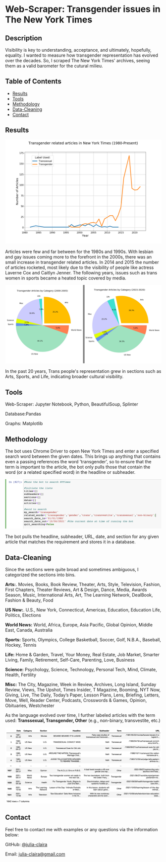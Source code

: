 # Web-Scraper: Transgender issues in The New York Times

## Description 

Visibility is key to understanding, acceptance, and ultimately, hopefully, equality.  I wanted to measure how transgender representation has evolved over the decades. So, I scraped The New York Times' archives, seeing them as a valid barometer for the cutural milieu.
  



## Table of Contents
* [Results](#Results)
* [Tools](#Tools)
* [Methodology](#Methodology)
* [Data-Cleaning](#Data-Cleaning)
* [Contact](#Contact)

  

## Results

![line graph](/images/nytimes_trans_graph.png)

Articles were few and far between for the 1980s and 1990s. With lesbian and gay issues coming more to the forefront in the 2000s, there was an small increase in transgender related articles. In 2014 and 2015 the number of articles rocketed, most likely due to the visibility of people like actress Laverne Cox and Caitlyn Jenner. The following years, issues such as trans women in sports became a heated topic covered by media.

![pie graph](/images/nytimes_pie_A.jpg)

In the past 20 years, Trans people's representation grew in sections such as Arts, Sports, and Life, indicating broader cultural visibility.



## Tools

Web-Scraper: Jupyter Notebook, Python, BeautifulSoup, Splinter

Database:Pandas

Graphs: Matplotlib



## Methodology

The bot uses Chrome Driver to open New York Times and enter a specified search word between the given dates. This brings up anything that contains even a passing references the word 'transgender', so to ensure that the term is important to the article, the bot only pulls those that contain the word (or a related specified word) in the headline or subheader.

![jupyter_notebook_image](/images/j_notebook.png)

The bot pulls the headline, subheader, URL, date, and section for any given article that matches the requirement and stores it in a database.



## Data-Cleaning

Since the sections were quite broad and sometimes ambiguous, I categorized the sections into bins.

<b>Arts:</b>. Movies, Books, Book Review, Theater, Arts, Style, Television, Fashion, First Chapters, Theater Reviews, Art & Design, Dance, Media, Awards Season, Music, International Arts, Art, The Learning Network, DealBook, Fashion & Beauty, Food
            
<b>US New:</b>. U.S., New York, Connecticut, Americas, Education, Education Life, Politics, Elections
            
<b>World News:</b>  World, Africa, Europe, Asia Pacific, Global Opinion, Middle East, Canada, Australia

<b>Sports:</b>  Sports, Olympics, College Basketball, Soccer, Golf, N.B.A., Baseball, Hockey, Tennis

<b>Life:</b>  Home & Garden, Travel, Your Money, Real Estate, Job Market, Smarter Living, Family, Retirement, Self-Care, Parenting, Love, Business
            
<b>Science:</b>  Psychology, Science, Technology, Personal Tech, Mind, Climate, Health, Fertility
            
<b>Misc:</b>  The City, Magazine, Week in Review, Archives, Long Island, Sunday Review, Views, The Upshot, Times Insider, T Magazine, Booming, NYT Now, Giving, Live, The Daily, Today’s Paper, Lesson Plans, Lens, Briefing, Letters, Move, Well, Reader Center, Podcasts, Crosswords & Games, Opinion, Obituaries, Westchester

As the language evolved over time, I further labeled articles with the term used: <b>Transsexual, Transgender, Other</b> (e.g., non-binary, transvestite, etc.)

![database](/images/ny_trans_db.png)



## Contact

Feel free to contact me with examples or any questions via the information below:

GitHub: [@julia-claira](https://api.github.com/users/julia-claira)

Email: julia-claira@gmail.com
